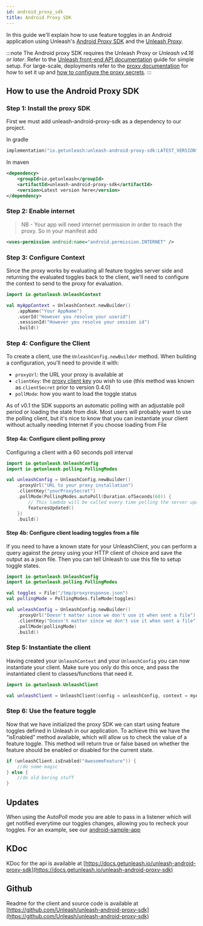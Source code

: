 ```yaml
---
id: android_proxy_sdk
title: Android Proxy SDK
---
```


In this guide we'll explain how to use feature toggles in an Android application using Unleash's [Android Proxy SDK](https://github.com/Unleash/unleash-android-proxy-sdk) and the [Unleash Proxy](https://github.com/Unleash/unleash-proxy).

:::note The Android proxy SDK requires the Unleash Proxy or _Unleash v4.16 or later_. Refer to the [Unleash front-end API documentation](/reference/front-end-api.md) guide for simple setup. For large-scale, deployments refer to the [proxy documentation](/sdks/unleash-proxy) for how to set it up and [how to configure the proxy secrets](/sdks/unleash-proxy#configuration-variables). :::

## How to use the Android Proxy SDK

### Step 1: Install the proxy SDK

First we must add unleash-android-proxy-sdk as a dependency to our project.

In gradle

```kotlin
implementation("io.getunleash:unleash-android-proxy-sdk:LATEST_VERSION")
```

In maven

```xml
<dependency>
    <groupId>io.getunleash</groupId>
    <artifactId>unleash-android-proxy-sdk</artifactId>
    <version>Latest version here</version>
</dependency>
```

### Step 2: Enable internet

> NB - Your app will need internet permission in order to reach the proxy. So in your manifest add

```xml
<uses-permission android:name="android.permission.INTERNET" />
```

### Step 3: Configure Context

Since the proxy works by evaluating all feature toggles server side and returning the evaluated toggles back to the client, we'll need to configure the context to send to the proxy for evaluation.

```kotlin
import io.getunleash.UnleashContext

val myAppContext = UnleashContext.newBuilder()
    .appName("Your AppName")
    .userId("However you resolve your userid")
    .sessionId("However you resolve your session id")
    .build()
```

### Step 4: Configure the Client

To create a client, use the `UnleashConfig.newBuilder` method. When building a configuration, you'll need to provide it with:

- `proxyUrl`: the URL your proxy is available at
- `clientKey`: the [proxy client key](/sdks/unleash-proxy#configuration-variables) you wish to use (this method was known as `clientSecret` prior to version 0.4.0)
- `pollMode`: how you want to load the toggle status

As of v0.1 the SDK supports an automatic polling with an adjustable poll period or loading the state from disk. Most users will probably want to use the polling client, but it's nice to know that you can instantiate your client without actually needing Internet if you choose loading from File

#### Step 4a: Configure client polling proxy

Configuring a client with a 60 seconds poll interval

```kotlin
import io.getunleash.UnleashConfig
import io.getunleash.polling.PollingModes

val unleashConfig = UnleashConfig.newBuilder()
    .proxyUrl("URL to your proxy installation")
    .clientKey("yourProxySecret")
    .pollMode(PollingModes.autoPoll(Duration.ofSeconds(60)) {
        // This lambda will be called every time polling the server updates the toggle state
        featuresUpdated()
    })
    .build()
```

#### Step 4b: Configure client loading toggles from a file

If you need to have a known state for your UnleashClient, you can perform a query against the proxy using your HTTP client of choice and save the output as a json file. Then you can tell Unleash to use this file to setup toggle states.

```kotlin
import io.getunleash.UnleashConfig
import io.getunleash.polling.PollingModes

val toggles = File("/tmp/proxyresponse.json")
val pollingMode = PollingModes.fileMode(toggles)

val unleashConfig = UnleashConfig.newBuilder()
    .proxyUrl("Doesn't matter since we don't use it when sent a file")
    .clientKey("Doesn't matter since we don't use it when sent a file")
    .pollMode(pollingMode)
    .build()
```

### Step 5: Instantiate the client

Having created your `UnleashContext` and your `UnleashConfig` you can now instantiate your client. Make sure you only do this once, and pass the instantiated client to classes/functions that need it.

```kotlin
import io.getunleash.UnleashClient

val unleashClient = UnleashClient(config = unleashConfig, context = myAppContext)
```

### Step 6: Use the feature toggle

Now that we have initialized the proxy SDK we can start using feature toggles defined in Unleash in our application. To achieve this we have the “isEnabled” method available, which will allow us to check the value of a feature toggle. This method will return true or false based on whether the feature should be enabled or disabled for the current state.

```kotlin
if (unleashClient.isEnabled("AwesomeFeature")) {
    //do some magic
} else {
    //do old boring stuff
}
```

## Updates

When using the AutoPoll mode you are able to pass in a listener which will get notified everytime our toggles changes, allowing you to recheck your toggles. For an example, see our [android-sample-app](https://github.com/Unleash/unleash-android-proxy-sdk/blob/main/samples/android/app/src/main/java/com/example/unleash/MainActivity.kt)

## KDoc

KDoc for the api is available at [https://docs.getunleash.io/unleash-android-proxy-sdk](https://docs.getunleash.io/unleash-android-proxy-sdk)

## Github

Readme for the client and source code is available at [https://github.com/Unleash/unleash-android-proxy-sdk](https://github.com/Unleash/unleash-android-proxy-sdk)
